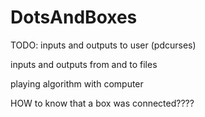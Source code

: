 # DotsAndBoxes
TODO: inputs and outputs to user (pdcurses)

inputs and outputs from and to files

playing algorithm with computer

HOW to know that a box was connected????
